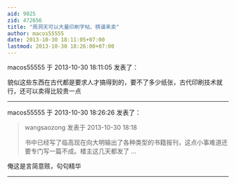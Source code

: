 ```yaml
---
aid: 9025
zid: 472656
title: "周洞天可以大量印刷字帖、棋谱来卖"
author: macos55555
date: 2013-10-30 18:11:05+07:00
lastmod: 2013-10-30 18:26:00+07:00
---
```


macos55555 于 2013-10-30 18:11:05 发表了：

貌似这些东西在古代都是要求人才搞得到的，要不了多少纸张，古代印刷技术就行，还可以卖得比较贵一点

---

macos55555 于 2013-10-30 18:26:26 发表了：

> wangsaozong 发表于 2013-10-30 18:18
>
> 书中已经写了临高现在向大明输出了各种类型的书籍报刊，这点小事难道还要专门写一篇不成。楼主这几天都发了 ...

俺这是言简意赅，句句精华

---
